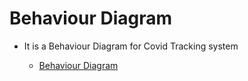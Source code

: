 # Behaviour Diagram

  * It is a Behaviour Diagram for Covid Tracking system


    * [Behaviour Diagram](file:///C:/Users/Abirami/Downloads/Behaviour%20Diagram.drawio.html)
